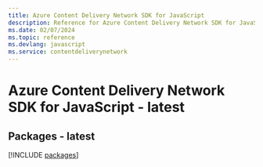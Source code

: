 ```yaml
---
title: Azure Content Delivery Network SDK for JavaScript
description: Reference for Azure Content Delivery Network SDK for JavaScript
ms.date: 02/07/2024
ms.topic: reference
ms.devlang: javascript
ms.service: contentdeliverynetwork
---
```

# Azure Content Delivery Network SDK for JavaScript - latest
## Packages - latest
[!INCLUDE [packages](content-delivery-network-index.md)]